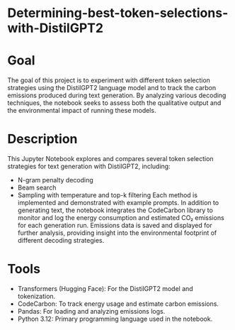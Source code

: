 # Determining-best-token-selections-with-DistilGPT2

# Goal
The goal of this project is to experiment with different token selection strategies using the DistilGPT2 language model and to track the carbon emissions produced during text generation. By analyzing various decoding techniques, the notebook seeks to assess both the qualitative output and the environmental impact of running these models.

# Description
This Jupyter Notebook explores and compares several token selection strategies for text generation with DistilGPT2, including:

- N-gram penalty decoding
- Beam search
- Sampling with temperature and top-k filtering
Each method is implemented and demonstrated with example prompts. In addition to generating text, the notebook integrates the CodeCarbon library to monitor and log the energy consumption and estimated CO₂ emissions for each generation run. Emissions data is saved and displayed for further analysis, providing insight into the environmental footprint of different decoding strategies.

# Tools
- Transformers (Hugging Face): For the DistilGPT2 model and tokenization.
- CodeCarbon: To track energy usage and estimate carbon emissions.
- Pandas: For loading and analyzing emissions logs.
- Python 3.12: Primary programming language used in the notebook.
